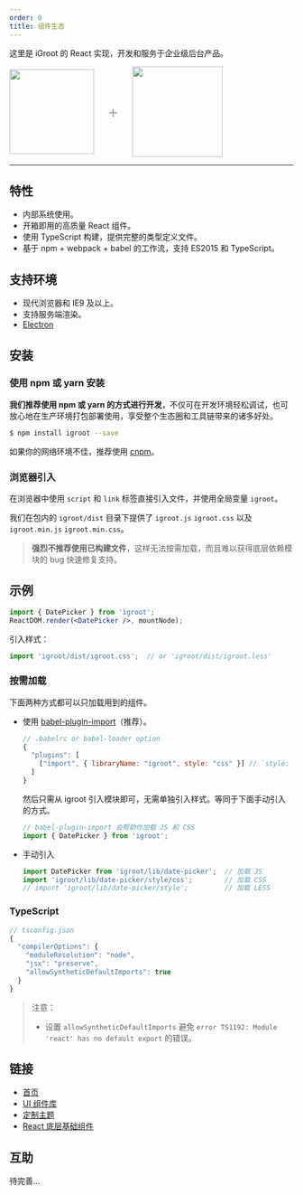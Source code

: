 ```yaml
---
order: 0
title: 组件生态
---
```


这里是 iGroot 的 React 实现，开发和服务于企业级后台产品。

<div class="pic-plus">
  <img width="150" src="http://fe.xxx.com/images/page-logo.png">
  <span>+</span>
  <img width="160" src="http://fe.xxx.com/images/react.png">
</div>

<style>
.pic-plus > * {
  display: inline-block!important;
  vertical-align: middle;
}
.pic-plus span {
  font-size: 30px;
  color: #aaa;
  margin: 0 20px;
}
</style>

---

## 特性

- 内部系统使用。
- 开箱即用的高质量 React 组件。
- 使用 TypeScript 构建，提供完整的类型定义文件。
- 基于 npm + webpack + babel 的工作流，支持 ES2015 和 TypeScript。

## 支持环境

* 现代浏览器和 IE9 及以上。
* 支持服务端渲染。
* [Electron](http://electron.atom.io/)

## 安装

### 使用 npm 或 yarn 安装

**我们推荐使用 npm 或 yarn 的方式进行开发**，不仅可在开发环境轻松调试，也可放心地在生产环境打包部署使用，享受整个生态圈和工具链带来的诸多好处。

```bash
$ npm install igroot --save
```

如果你的网络环境不佳，推荐使用 [cnpm](https://github.com/cnpm/cnpm)。

### 浏览器引入

在浏览器中使用 `script` 和 `link` 标签直接引入文件，并使用全局变量 `igroot`。

我们在包内的 `igroot/dist` 目录下提供了 `igroot.js` `igroot.css` 以及 `igroot.min.js` `igroot.min.css`。

> **强烈不推荐使用已构建文件**，这样无法按需加载，而且难以获得底层依赖模块的 bug 快速修复支持。

## 示例

```jsx
import { DatePicker } from 'igroot';
ReactDOM.render(<DatePicker />, mountNode);
```

引入样式：

```jsx
import 'igroot/dist/igroot.css';  // or 'igroot/dist/igroot.less'
```

### 按需加载

下面两种方式都可以只加载用到的组件。

- 使用 [babel-plugin-import](https://github.com/ant-design/babel-plugin-import)（推荐）。

   ```js
   // .babelrc or babel-loader option
   {
     "plugins": [
       ["import", { libraryName: "igroot", style: "css" }] // `style: true` 会加载 less 文件
     ]
   }
   ```

   然后只需从 igroot 引入模块即可，无需单独引入样式。等同于下面手动引入的方式。

   ```jsx
   // babel-plugin-import 会帮助你加载 JS 和 CSS
   import { DatePicker } from 'igroot';
   ```

- 手动引入

   ```jsx
   import DatePicker from 'igroot/lib/date-picker';  // 加载 JS
   import 'igroot/lib/date-picker/style/css';        // 加载 CSS
   // import 'igroot/lib/date-picker/style';         // 加载 LESS
   ```

### TypeScript

```js
// tsconfig.json
{
  "compilerOptions": {
    "moduleResolution": "node",
    "jsx": "preserve",
    "allowSyntheticDefaultImports": true
  }
}
```

> 注意：
> - 设置 `allowSyntheticDefaultImports` 避免 `error TS1192: Module 'react' has no default export` 的错误。

## 链接

- [首页](http://igroot.i.coder.com:8001/)
- [UI 组件库](/docs/react/introduce)
- [定制主题](/docs/theme/introduce)
- [React 底层基础组件](http://react-component.github.io/)

## 互助

待完善...
